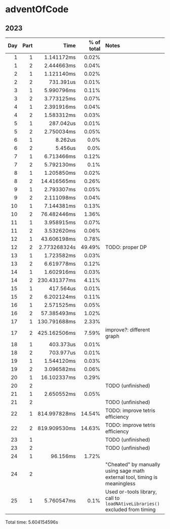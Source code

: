 # adventOfCode
## 2023
|Day|Part|Time|% of total|Notes|
|--:|--:|--:|--:|:--|
| 1 | 1 | 1.141172ms | 0.02% |
| 1 | 2 | 2.444663ms | 0.04% |
| 2 | 1 | 1.121140ms | 0.02% |
| 2 | 2 | 731.391us | 0.01% |
| 3 | 1 | 5.990796ms | 0.11% |
| 3 | 2 | 3.773125ms | 0.07% |
| 4 | 1 | 2.391916ms | 0.04% |
| 4 | 2 | 1.583312ms | 0.03% |
| 5 | 1 | 287.042us | 0.01% |
| 5 | 2 | 2.750034ms | 0.05% |
| 6 | 1 | 8.262us | 0.0% |
| 6 | 2 | 5.456us | 0.0% |
| 7 | 1 | 6.713466ms | 0.12% |
| 7 | 2 | 5.792130ms | 0.1% |
| 8 | 1 | 1.205850ms | 0.02% |
| 8 | 2 | 14.416565ms | 0.26% |
| 9 | 1 | 2.793307ms | 0.05% |
| 9 | 2 | 2.111098ms | 0.04% |
| 10 | 1 | 7.144381ms | 0.13% |
| 10 | 2 | 76.482446ms | 1.36% |
| 11 | 1 | 3.958915ms | 0.07% |
| 11 | 2 | 3.532620ms | 0.06% |
| 12 | 1 | 43.606198ms | 0.78% |
| 12 | 2 | 2.773268324s | 49.49% | TODO: proper DP
| 13 | 1 | 1.723582ms | 0.03% |
| 13 | 2 | 6.619778ms | 0.12% |
| 14 | 1 | 1.602916ms | 0.03% |
| 14 | 2 | 230.431377ms | 4.11% |
| 15 | 1 | 417.564us | 0.01% |
| 15 | 2 | 6.202124ms | 0.11% |
| 16 | 1 | 2.571525ms | 0.05% |
| 16 | 2 | 57.385493ms | 1.02% |
| 17 | 1 | 130.791688ms | 2.33% |
| 17 | 2 | 425.162506ms | 7.59% | improve?: different graph
| 18 | 1 | 403.373us | 0.01% |
| 18 | 2 | 703.977us | 0.01% |
| 19 | 1 | 1.544120ms | 0.03% |
| 19 | 2 | 3.096582ms | 0.06% |
| 20 | 1 | 16.102337ms | 0.29% |
| 20 | 2 |  |  | TODO (unfinished)
| 21 | 1 | 2.650552ms | 0.05% |
| 21 | 2 |  |  | TODO (unfinished)
| 22 | 1 | 814.997828ms | 14.54% | TODO: improve tetris efficiency
| 22 | 2 | 819.909530ms | 14.63% | TODO: improve tetris efficiency
| 23 | 1 |  |  | TODO (unfinished)
| 23 | 2 |  |  | TODO (unfinished)
| 24 | 1 | 96.156ms | 1.72% |
| 24 | 2 |  |  | "Cheated" by manually using sage math external tool, timing is meaningless
| 25 | 1 | 5.760547ms | 0.1% | Used or-tools library, call to `loadNAtiveLibraries()` excluded from timing

Total time: 5.604154596s
